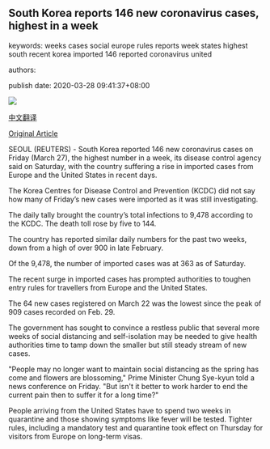 ## South Korea reports 146 new coronavirus cases, highest in a week

keywords: weeks cases social europe rules reports week states highest south recent korea imported 146 reported coronavirus united

authors: 

publish date: 2020-03-28 09:41:37+08:00

![](https://www.straitstimes.com/sites/default/files/styles/x_large/public/articles/2020/03/28/fhsk28.jpg?itok=He7ds33-)

[中文翻译](South%20Korea%20reports%20146%20new%20coronavirus%20cases%2C%20highest%20in%20a%20week_zh.md)

[Original Article](https://www.straitstimes.com/asia/east-asia/south-korea-reports-146-new-coronavirus-cases)

SEOUL (REUTERS) - South Korea reported 146 new coronavirus cases on Friday (March 27), the highest number in a week, its disease control agency said on Saturday, with the country suffering a rise in imported cases from Europe and the United States in recent days.

The Korea Centres for Disease Control and Prevention (KCDC) did not say how many of Friday’s new cases were imported as it was still investigating.

The daily tally brought the country’s total infections to 9,478 according to the KCDC. The death toll rose by five to 144.

The country has reported similar daily numbers for the past two weeks, down from a high of over 900 in late February.

Of the 9,478, the number of imported cases was at 363 as of Saturday.

The recent surge in imported cases has prompted authorities to toughen entry rules for travellers from Europe and the United States.

The 64 new cases registered on March 22 was the lowest since the peak of 909 cases recorded on Feb. 29.

The government has sought to convince a restless public that several more weeks of social distancing and self-isolation may be needed to give health authorities time to tamp down the smaller but still steady stream of new cases.

"People may no longer want to maintain social distancing as the spring has come and flowers are blossoming," Prime Minister Chung Sye-kyun told a news conference on Friday. "But isn't it better to work harder to end the current pain then to suffer it for a long time?"

People arriving from the United States have to spend two weeks in quarantine and those showing symptoms like fever will be tested. Tighter rules, including a mandatory test and quarantine took effect on Thursday for visitors from Europe on long-term visas.